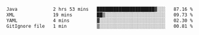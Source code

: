 <!--START_SECTION:waka-->

```txt
Java             2 hrs 53 mins   █████████████████████▓░░░   87.16 %
XML              19 mins         ██▒░░░░░░░░░░░░░░░░░░░░░░   09.73 %
YAML             4 mins          ▓░░░░░░░░░░░░░░░░░░░░░░░░   02.30 %
GitIgnore file   1 min           ▒░░░░░░░░░░░░░░░░░░░░░░░░   00.81 %
```

<!--END_SECTION:waka-->
